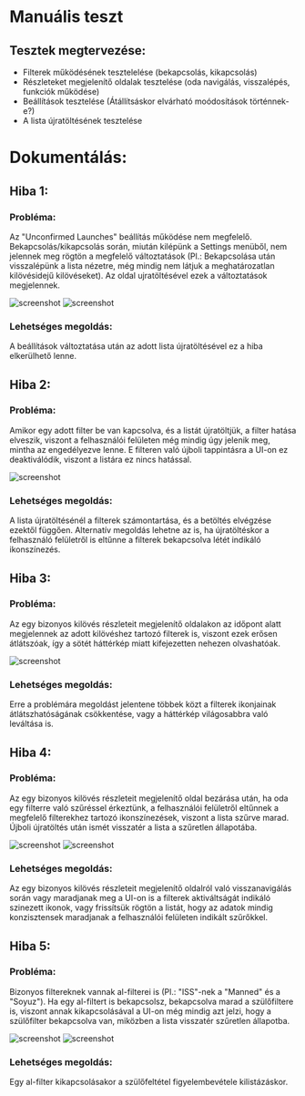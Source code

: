 # Manuális teszt

## Tesztek megtervezése:
- Filterek működésének tesztelelése (bekapcsolás, kikapcsolás)
- Részleteket megjelenítő oldalak tesztelése (oda navigálás, visszalépés, funkciók működése)
- Beállítások tesztelése (Átállítsáskor elvárható moódosítások történnek-e?)
- A lista újratöltésének tesztelése

# Dokumentálás:

## Hiba 1:
### Probléma:
Az "Unconfirmed Launches" beállítás működése nem megfelelő. Bekapcsolás/kikapcsolás során, miután kilépünk a Settings menüből, nem jelennek meg rögtön a megfelelő változtatások (Pl.: Bekapcsolása után visszalépünk a lista nézetre, még mindig nem látjuk a meghatározatlan kilövésidejű kilövéseket). Az oldal ujratöltésével ezek a változtatások megjelennek.

![screenshot](./screenshots/Unconfirmed1.png) ![screenshot](./screenshots/Unconfirmed2.png)
### Lehetséges megoldás:
A beállítások változtatása után az adott lista újratöltésével ez a hiba elkerülhető lenne.

## Hiba 2:
### Probléma:
Amikor egy adott filter be van kapcsolva, és a listát újratöltjük, a filter hatása elveszik, viszont a felhasználói felületen még mindig úgy jelenik meg, mintha az engedélyezve lenne. E filteren való újboli tappintásra a UI-on ez deaktiválódik, viszont a listára ez nincs hatással.

![screenshot](./screenshots/Refresh.png)
### Lehetséges megoldás:
A lista újratöltésénél a filterek számontartása, és a betöltés elvégzése ezektől függően. Alternatív megoldás lehetne az is, ha újratöltéskor a felhasználó felületről is eltűnne a filterek bekapcsolva létét indikáló ikonszínezés.

## Hiba 3:
### Probléma:
Az egy bizonyos kilövés részleteit megjelenítő oldalakon az időpont alatt megjelennek az adott kilövéshez tartozó filterek is, viszont ezek erősen átlátszóak, így a sötét háttérkép miatt kifejezetten nehezen olvashatóak.

![screenshot](./screenshots/Unreadable.png)
### Lehetséges megoldás:
Erre a problémára megoldást jelentene többek közt a filterek ikonjainak átlátszhatóságának csökkentése, vagy a háttérkép világosabbra való leváltása is.

## Hiba 4:
### Probléma:
Az egy bizonyos kilövés részleteit megjelenítő oldal bezárása után, ha oda egy filterre való szűréssel érkeztünk, a felhasználói felületről eltűnnek a megfelelő filterekhez tartozó ikonszínezések, viszont a lista szűrve marad. Újboli újratöltés után ismét visszatér a lista a szűretlen állapotába.

![screenshot](./screenshots/Backtrack1.png) ![screenshot](./screenshots/Backtrack2.png)
### Lehetséges megoldás:
Az egy bizonyos kilövés részleteit megjelenítő oldalról való visszanavigálás során vagy maradjanak meg a UI-on is a filterek aktiváltságát indikáló szinezett ikonok, vagy frissítsük rögtön a listát, hogy az adatok mindig konzisztensek maradjanak a felhasználói felületen indikált szűrőkkel.

## Hiba 5:
### Probléma:
Bizonyos filtereknek vannak al-filterei is (Pl.: "ISS"-nek a "Manned" és a "Soyuz"). Ha egy al-filtert is bekapcsolsz, bekapcsolva marad a szülőfiltere is, viszont annak kikapcsolásával a UI-on még mindig azt jelzi, hogy a szülőfilter bekapcsolva van, miközben a lista visszatér szűretlen állapotba.

![screenshot](./screenshots/Alfilter1.png) ![screenshot](./screenshots/Alfilter2.png)
### Lehetséges megoldás:
Egy al-filter kikapcsolásakor a szülőfeltétel figyelembevétele kilistázáskor.

